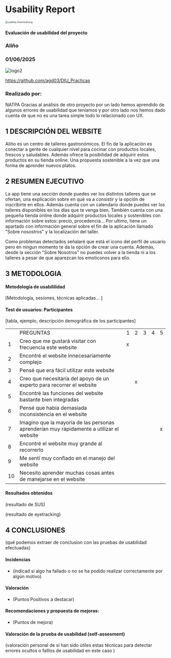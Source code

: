 # Usability Report



<img src="https://encrypted-tbn0.gstatic.com/images?q=tbn:ANd9GcRF017nhV-TFmNER2OM8UbXtdN6xwAKBYrv0i6onNfKu6Yn0BV0RK6aiOroeXl73LSY-B0&usqp=CAU" alt="usability Download png" style="zoom:50%;" />

#### Evaluación de usabilidad del proyecto 

### Aliño

### 01/06/2025





![logo2](https://github.com/user-attachments/assets/98bfe24d-835d-4a9f-951e-145c74ecae7f)


https://github.com/agd03/DIU_Practicas





### Realizado por:

NATPA
Gracias al análisis de otro proyecto por un lado hemos aprendido de
algunos errores de usabilidad que teníamos y por otro lado nos hemos 
dado cuenta de que no es una tarea simple todo lo relacionado con UX.











## 1 DESCRIPCIÓN DEL WEBSITE

Aliño es un centro de talleres gastronómicos. El fin de la aplicación es conectar a gente
de cualquier nivel para cocinar con productos locales, frescos y saludables. Además ofrece
la posibilidad de adquirir estos productos en su tienda online. Una propuesta
sostenible a la vez que una forma de aprender nuevos platos.

 



## 2 RESUMEN EJECUTIVO



La app tiene una sección donde puedes ver los distintos talleres que se ofertan,
una explicación sobre en qué va a consistir y la opción de inscribirte en ellos.
Además cuenta con un calendario donde puedes ver los talleres disponibles en los
días que te venga bien.
También cuenta con una pequeña tienda online donde adquirir productos locales y sostenibles
con información sobre estos: precio, procedencia...
Por ultimo, tiene un apartado con información general sobre el fin de la aplicación
llamado "Sobre nosostros" y la localización del taller.

Como problemas detectados señalaré que está el icono del perfil de usuario pero
en ningun momento te da la opción de crear una cuenta.
Además, desde la sección "Sobre Nosotros" no puedes volver a la tienda ni a los
talleres a pesar de que aparezcan los emoticonos para ello. 











## 3 METODOLOGIA 

#### Metodología de usabililidad

[Metodología, sesiones,  técnicas aplicadas... ]

 

#### Test de usuarios: Participantes

[tabla, ejemplo, descripción demográfica de los participantes]



|   |   |   |   |   |   |   |
|---|---|---|---|---|---|---|
||PREGUNTAS|1|2|3|4|5|
|1|Creo que me gustará visitar con frecuencia este website|x|||||
|2|Encontré el website innecesariamente complejo||||||
|3|Pensé que era fácil utilizar este website||||||
|4|Creo que necesitaría del apoyo de un experto para recorrer el website||x||||
|5|Encontré las funciones del website bastante bien integradas||||||
|6|Pensé que había demasiada inconsistencia en el website||||||
|7|Imagino que la mayoría de las personas aprenderían muy rápidamente a utilizar el website|||||x|
|8|Encontré el website muy grande al recorrerlo||||||
|9|Me sentí muy confiado en el manejo del website||||||
|10|Necesito aprender muchas cosas antes de manejarse en el website||||||





#### Resultados obtenidos



(resultado de SUS)



(resultado de eyetracking)









## 4 CONCLUSIONES 



(qué podemos extraer de conclusion con las pruebas de usabilidad efectuadas)



#### Incidencias

* (indicad si algo ha fallado o no se ha podido realizar correctamente por algún motivo)



#### Valoración 

* (Puntos Positivos a destacar)



#### Recomendaciones y propuesta de mejoras: 

* (Puntos de mejora)







#### Valoración de la prueba de usabilidad (self-assesment)

(valoración personal de si han sido útiles estas técnicas para detectar errores ocultos o falllos de usabilidad en este caso )
